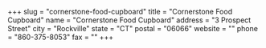 +++
slug = "cornerstone-food-cupboard"
title = "Cornerstone Food Cupboard"
name = "Cornerstone Food Cupboard"
address = "3 Prospect Street"
city = "Rockville"
state = "CT"
postal = "06066"
website = ""
phone = "860-375-8053"
fax = ""
+++
